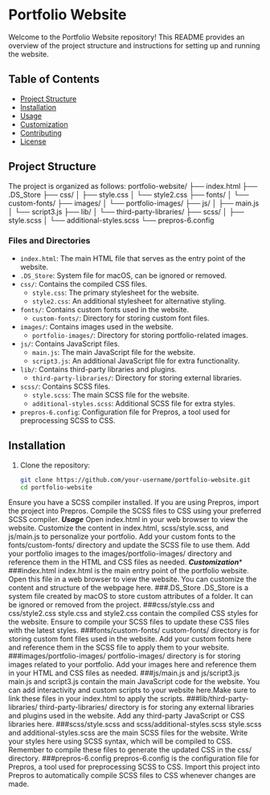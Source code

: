 # Portfolio Website
Welcome to the Portfolio Website repository! This README provides an overview of the project structure and instructions for setting up and running the website.
## Table of Contents
- [Project Structure](#project-structure)
- [Installation](#installation)
- [Usage](#usage)
- [Customization](#customization)
- [Contributing](#contributing)
- [License](#license)
## Project Structure
The project is organized as follows:
portfolio-website/
├── index.html
├── .DS_Store
├── css/
│ ├── style.css
│ └── style2.css
├── fonts/
│ └── custom-fonts/
├── images/
│ └── portfolio-images/
├── js/
│ ├── main.js
│ └── script3.js
├── lib/
│ └── third-party-libraries/
├── scss/
│ ├── style.scss
│ └── additional-styles.scss
└── prepros-6.config
### Files and Directories
- `index.html`: The main HTML file that serves as the entry point of the website.
- `.DS_Store`: System file for macOS, can be ignored or removed.
- `css/`: Contains the compiled CSS files.
  - `style.css`: The primary stylesheet for the website.
  - `style2.css`: An additional stylesheet for alternative styling.
- `fonts/`: Contains custom fonts used in the website.
  - `custom-fonts/`: Directory for storing custom font files.
- `images/`: Contains images used in the website.
  - `portfolio-images/`: Directory for storing portfolio-related images.
- `js/`: Contains JavaScript files.
  - `main.js`: The main JavaScript file for the website.
  - `script3.js`: An additional JavaScript file for extra functionality.
- `lib/`: Contains third-party libraries and plugins.
  - `third-party-libraries/`: Directory for storing external libraries.
- `scss/`: Contains SCSS files.
  - `style.scss`: The main SCSS file for the website.
  - `additional-styles.scss`: Additional SCSS file for extra styles.
- `prepros-6.config`: Configuration file for Prepros, a tool used for preprocessing SCSS to CSS.
## Installation
1. Clone the repository:
   ```sh
   git clone https://github.com/your-username/portfolio-website.git
   cd portfolio-website
Ensure you have a SCSS compiler installed. If you are using Prepros, import the project into Prepros.
Compile the SCSS files to CSS using your preferred SCSS compiler.
***Usage***
Open index.html in your web browser to view the website.
Customize the content in index.html, scss/style.scss, and js/main.js to personalize your portfolio.
Add your custom fonts to the fonts/custom-fonts/ directory and update the SCSS file to use them.
Add your portfolio images to the images/portfolio-images/ directory and reference them in the HTML and CSS files as needed.
***Customization****
###index.html
index.html is the main entry point of the portfolio website. Open this file in a web browser to view the website. You can customize the content and structure of the webpage here.
###.DS_Store
.DS_Store is a system file created by macOS to store custom attributes of a folder. It can be ignored or removed from the project.
###css/style.css and css/style2.css
style.css and style2.css contain the compiled CSS styles for the website. Ensure to compile your SCSS files to update these CSS files with the latest styles.
###fonts/custom-fonts/
custom-fonts/ directory is for storing custom font files used in the website. Add your custom fonts here and reference them in the SCSS file to apply them to your website.
###images/portfolio-images/
portfolio-images/ directory is for storing images related to your portfolio. Add your images here and reference them in your HTML and CSS files as needed.
###js/main.js and js/script3.js
main.js and script3.js contain the main JavaScript code for the website. You can add interactivity and custom scripts to your website here.Make sure to link these files in your index.html to apply the scripts.
###lib/third-party-libraries/
third-party-libraries/ directory is for storing any external libraries and plugins used in the website. 
Add any third-party JavaScript or CSS libraries here.
###scss/style.scss and scss/additional-styles.scss
style.scss and additional-styles.scss are the main SCSS files for the website. Write your styles here using SCSS syntax, which will be compiled to CSS. Remember to compile these files to generate the updated CSS in the css/ directory.
###prepros-6.config
prepros-6.config is the configuration file for Prepros, a tool used for preprocessing SCSS to CSS. Import this project into Prepros to automatically compile SCSS files to CSS whenever changes are made.



